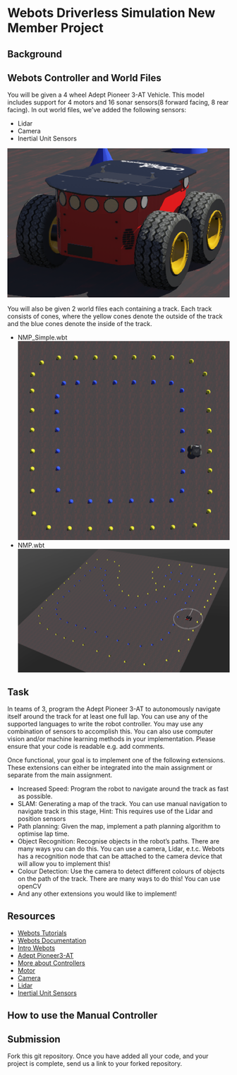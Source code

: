 # Webots Driverless Simulation New Member Project

## Background


## Webots Controller and World Files
You will be given a 4 wheel Adept Pioneer 3-AT Vehicle. This model includes support for 4 motors and 16 sonar sensors(8 forward facing, 8 rear facing). In out world files, we've added the following sensors:

* Lidar
* Camera
* Inertial Unit Sensors

![adept_pioneer3-at](/adept_pioneer3-at.png)

You will also be given 2 world files each containing a track. Each track consists of cones, where the yellow cones denote the outside of the track and the blue cones denote the inside of the track. 

* NMP_Simple.wbt
![nmp_simple](/nmp_simple.png)
* NMP.wbt
![nmp](/nmp.png)

## Task
In teams of 3, program the Adept Pioneer 3-AT to autonomously navigate itself around the track for at least one full lap. You can use any of the supported languages to write the robot controller. You may use any combination of sensors to accomplish this. You can also use computer vision and/or machine learning methods in your implementation. Please ensure that your code is readable e.g. add comments. 

Once functional, your goal is to implement one of the following extensions. These extensions can either be integrated into the main assignment or separate from the main assignment. 
* Increased Speed: Program the robot to navigate around the track as fast as possible. 
* SLAM: Generating a map of the track. You can use manual navigation to navigate track in this stage, Hint: This requires use of the Lidar and position sensors 
* Path planning: Given the map, implement a path planning algorithm to optimise lap time. 
* Object Recognition:  Recognise objects in the robot’s paths. There are many ways you can do this. You can use a camera, Lidar, e.t.c. Webots has a recognition node that can be attached to the camera device that will allow you to implement this! 
* Colour Detection: Use the camera to detect different colours of objects on the path of the track. There are many ways to do this! You can use openCV
* And any other extensions you would like to implement!

## Resources
* [Webots Tutorials](https://cyberbotics.com/doc/guide/tutorials)
* [Webots Documentation](https://cyberbotics.com/doc/reference/nodes-and-api-functions)
* [Intro Webots](https://cyberbotics.com/doc/guide/tutorial-1-your-first-simulation-in-webots)
* [Adept Pioneer3-AT](https://cyberbotics.com/doc/guide/pioneer-3at)
* [More about Controllers](https://cyberbotics.com/doc/guide/tutorial-4-more-about-controllers)
* [Motor](https://www.cyberbotics.com/doc/reference/motor)
* [Camera](https://www.cyberbotics.com/doc/reference/camera)
* [Lidar](https://www.cyberbotics.com/doc/reference/lidar)
* [Inertial Unit Sensors ](https://cyberbotics.com/doc/reference/inertialunit)


## How to use the Manual Controller

## Submission
Fork this git repository. Once you have added all your code, and your project is complete, send us a link to your forked repository. 
